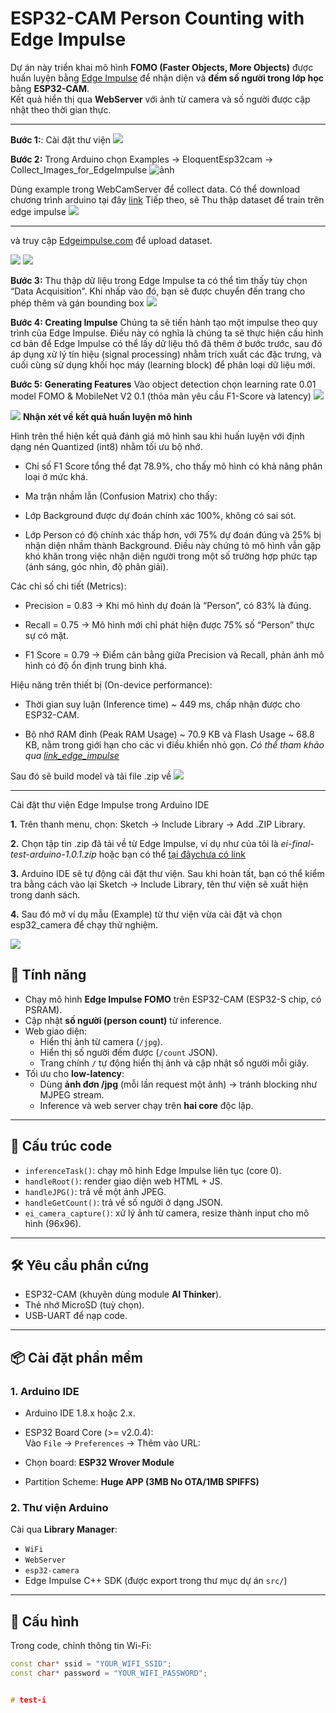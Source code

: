 # ESP32-CAM Person Counting with Edge Impulse 

Dự án này triển khai mô hình **FOMO (Faster Objects, More Objects)** được huấn luyện bằng [Edge Impulse](https://edgeimpulse.com) để nhận diện và **đếm số người trong lớp học** bằng **ESP32-CAM**.  
Kết quả hiển thị qua **WebServer** với ảnh từ camera và số người được cập nhật theo thời gian thực.

---

**Bước 1:**: Cài đặt thư viện
![](./imagereadme/imagereadme5.png)


**Bước 2:** Trong Arduino chọn Examples -> EloquentEsp32cam -> Collect_Images_for_EdgeImpulse
![ảnh](./imagereadme/Screenshot2025-09-04210521.png)

Dùng example trong WebCamServer để collect data. Có thể download chương trình arduino tại đây [link](...)
Tiếp theo, sẽ Thu thập dataset để train trên edge impulse ![](./imagereadme/imagereadme2.png)

---
và truy cập  [Edgeimpulse.com](Edgeimpulse.com) để upload dataset.


![](./imagereadme/imagereadme3.png)
![](./imagereadme/imagereadme4.png)

**Bước 3:** Thu thập dữ liệu trong Edge Impulse
ta có thể tìm thấy tùy chọn “Data Acquisition”. Khi nhấp vào đó, bạn sẽ được chuyển đến trang cho phép thêm và gán bounding box
![](./imagereadme/imagereadme6.png)

**Bước 4: Creating Impulse** 
Chúng ta sẽ tiến hành tạo một impulse theo quy trình của Edge Impulse. Điều này có nghĩa là chúng ta sẽ thực hiện cấu hình cơ bản để Edge Impulse có thể lấy dữ liệu thô đã thêm ở bước trước, sau đó áp dụng xử lý tín hiệu (signal processing) nhằm trích xuất các đặc trưng, và cuối cùng sử dụng khối học máy (learning block) để phân loại dữ liệu mới.

**Bước 5: Generating Features**
Vào object detection chọn learning rate 0.01 model FOMO & MobileNet V2 0.1 (thỏa mãn yêu cầu F1-Score và latency)
![](./imagereadme/imagereadme7.png)

![](./imagereadme/imagereadme8.png)
**Nhận xét về kết quả huấn luyện mô hình**

Hình trên thể hiện kết quả đánh giá mô hình sau khi huấn luyện với định dạng nén Quantized (int8) nhằm tối ưu bộ nhớ.

- Chỉ số F1 Score tổng thể đạt 78.9%, cho thấy mô hình có khả năng phân loại ở mức khá.

- Ma trận nhầm lẫn (Confusion Matrix) cho thấy:

- Lớp Background được dự đoán chính xác 100%, không có sai sót.

- Lớp Person có độ chính xác thấp hơn, với 75% dự đoán đúng và 25% bị nhận diện nhầm thành Background. Điều này chứng tỏ mô hình vẫn gặp khó khăn trong việc nhận diện người trong một số trường hợp phức tạp (ánh sáng, góc nhìn, độ phân giải).

Các chỉ số chi tiết (Metrics):

- Precision = 0.83 → Khi mô hình dự đoán là “Person”, có 83% là đúng.

- Recall = 0.75 → Mô hình mới chỉ phát hiện được 75% số “Person” thực sự có mặt.

- F1 Score = 0.79 → Điểm cân bằng giữa Precision và Recall, phản ánh mô hình có độ ổn định trung bình khá.

Hiệu năng trên thiết bị (On-device performance):

- Thời gian suy luận (Inference time) ~ 449 ms, chấp nhận được cho ESP32-CAM.

- Bộ nhớ RAM đỉnh (Peak RAM Usage) ~ 70.9 KB và Flash Usage ~ 68.8 KB, nằm trong giới hạn cho các vi điều khiển nhỏ gọn.
*Có thể tham khảo qua [link_edge_impulse](https://studio.edgeimpulse.com/public/770874/live)*

Sau đó sẽ build model và tải file .zip về
![](./imagereadme/imagereadmi9.png)

---
Cài đặt thư viện Edge Impulse trong Arduino IDE



**1.** Trên thanh menu, chọn:
Sketch → Include Library → Add .ZIP Library.

**2.** Chọn tập tin .zip đã tải về từ Edge Impulse, ví dụ như của tôi là 
*ei-final-test-arduino-1.0.1.zip* hoặc bạn có thể [tại đâychưa có link](...)

**3.** Arduino IDE sẽ tự động cài đặt thư viện. Sau khi hoàn tất, bạn có thể kiểm tra bằng cách vào lại Sketch → Include Library, tên thư viện sẽ xuất hiện trong danh sách.

**4.** Sau đó mở ví dụ mẫu (Example) từ thư viện vừa cài đặt và chọn esp32_camera để chạy thử nghiệm.

![](./imagereadme/imagereadme11.png)



## 🚀 Tính năng
- Chạy mô hình **Edge Impulse FOMO** trên ESP32-CAM (ESP32-S chip, có PSRAM).
- Cập nhật **số người (person count)** từ inference.
- Web giao diện:
  - Hiển thị ảnh từ camera (`/jpg`).
  - Hiển thị số người đếm được (`/count` JSON).
  - Trang chính `/` tự động hiển thị ảnh và cập nhật số người mỗi giây.
- Tối ưu cho **low-latency**:
  - Dùng **ảnh đơn /jpg** (mỗi lần request một ảnh) → tránh blocking như MJPEG stream.
  - Inference và web server chạy trên **hai core** độc lập.

---

## 📂 Cấu trúc code
- `inferenceTask()`: chạy mô hình Edge Impulse liên tục (core 0).
- `handleRoot()`: render giao diện web HTML + JS.
- `handleJPG()`: trả về một ảnh JPEG.
- `handleGetCount()`: trả về số người ở dạng JSON.
- `ei_camera_capture()`: xử lý ảnh từ camera, resize thành input cho mô hình (96x96).

---

## 🛠 Yêu cầu phần cứng
- ESP32-CAM (khuyên dùng module **AI Thinker**).
- Thẻ nhớ MicroSD (tuỳ chọn).
- USB-UART để nạp code.

---

## 📦 Cài đặt phần mềm

### 1. Arduino IDE
- Arduino IDE 1.8.x hoặc 2.x.
- ESP32 Board Core (>= v2.0.4):  
  Vào `File` → `Preferences` → Thêm vào URL:  

- Chọn board: **ESP32 Wrover Module**  
- Partition Scheme: **Huge APP (3MB No OTA/1MB SPIFFS)**

### 2. Thư viện Arduino
Cài qua **Library Manager**:
- `WiFi`
- `WebServer`
- `esp32-camera`
- Edge Impulse C++ SDK (được export trong thư mục dự án `src/`)

---

## 🔧 Cấu hình
Trong code, chỉnh thông tin Wi-Fi:
```cpp
const char* ssid = "YOUR_WIFI_SSID";
const char* password = "YOUR_WIFI_PASSWORD";


# test-i

